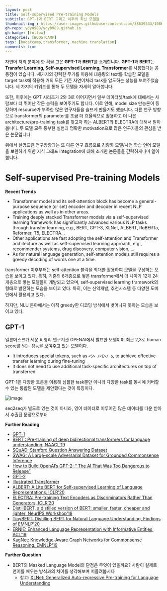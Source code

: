 ```yaml
---
layout: post
title: Self-supervised Pre-training Models
subtitle: GPT-1과 BERT 그리고 이후의 최신 모델들
thumbnail-img : https://user-images.githubusercontent.com/38639633/108630616-04937600-74a9-11eb-95bd-8d0a74e7dff0.png
gh-repo: ydy8989/ydy8989.github.io
gh-badge: [follow]
categories: [BOOSTCAMP]
tags: [boostcamp,transformer, machine translation]
comments: true
---
```


자연어 처리 분야에 한 획을 그은 **GPT-1**과 **BERT**를 소개합니다. **GPT-1**과 **BERT**는 **Transfer Learning, Self-supervised Learning, Transformer**를 사용했다는 공통점이 있습니다. 세가지의 강력한 무기를 이용해 대용량의 text를 학습한 모델을 target task에 적용해 거의 모든 기존 자연어처리 task를 압도하는 성능을 보여주었습니다. 세 가지의 키워드를 통해 두 모델을 자세히 알아봅니다.

또한, 이후에는 GPT 시리즈가 2와 3로 이어지면서 일부 데이터셋/task에 대해서는 사람보다 더 뛰어난 작문 능력을 보여주기도 합니다. 이로 인해, model size 만능론이 등장하며 resource가 부족한 많은 연구자들을 슬프게 만들기도 했습니다. 다른 연구 방향으로 transformer의 parameter를 조금 더 효율적으로 활용하고 더 나은 architecture/pre-training task를 찾고자 하는 ALBERT와 ELECTRA에 대해서 알아봅니다. 두 모델 모두 풍부한 실험과 명확한 motivation으로 많은 연구자들의 관심을 받은 논문입니다.

위에서 설명드린 연구방향과는 또 다른 연구 흐름으로 경량화 모델/사전 학습 언어 모델을 보완하기 위한 지식 그래프 integration에 대해 소개한 논문들을 간략하게나마 알아봅니다. 



# Self-supervised Pre-training Models

**Recent Trends**

- Transformer model and its self-attention block has become a general-purpose sequence (or set) encoder and decoder in recent NLP applications as well as in other areas.
- Training deeply stacked Transformer models via a self-supervised learning framework has significantly advanced various NLP tasks through transfer learning, e.g., BERT, GPT-3, XLNet, ALBERT, RoBERTa, Reformer, T5, ELECTRA…
- Other applications are fast adopting the self-attention and Transformer architecture as well as self-supervised learning approach, e.g., recommender systems, drug discovery, computer vision, …
- As for natural language generation, self-attention models still requires a greedy decoding of
	words one at a time.

transformer 이후부터는 self-attention 블럭을 최대한 활용하여 모델을 구성하는 모습을 보이고 있다. 특히, 기존의 6개층으로 쌓은 transformer에서 더 나아가 12개 24개층으로 쌓는 모델들이 개발되고 있으며, self-supervised learning framework의 형태로 발전하는 모습을 보이고 있다. 특히, 이는 신약개발, 추천시스템 등 다양한 도메인에서 활용되고 있다. 

하지만, NLU 분야에서는 아직 greedy한 디코딩 방식에서 벗어나지 못하는 모습을 보이고 있다. 



## GPT-1

일론머스크가 세운 비영리 연구기관 OPENAI에서 발표한 모델이며 최근 2,3로 human score를 넘는 성능을 보여주고 있는 모델이다. 

- It introduces special tokens, such as `<S> /<E>/ $`, to achieve effective transfer learning
	during fine-tuning
- It does not need to use additional task-specific architectures on top of transferred

GPT-1은 다양한 토큰을 이용해 심플한 task뿐만 아니라 다양한 task를 동시에 커버할 수 있는 통합된 모델을 제안했다는 것이 특징이다. 

![image](https://user-images.githubusercontent.com/38639633/108632455-69070300-74b2-11eb-80b2-71ba5edf0891.png)

seq2seq가 별도로 있는 것이 아니라, 영어 데이터로 이루어진 많은 데이터를 다운 받아서 추출된 문장으로부터   















**Further Reading**

- [GPT-1](https://openai.com/blog/language-unsupervised/)
- [BERT : Pre-training of deep bidirectional transformers for language understanding, NAACL’19](https://arxiv.org/abs/1810.04805)
- [SQuAD: Stanford Question Answering Dataset](https://rajpurkar.github.io/SQuAD-explorer/)
- [SWAG: A Large-scale Adversarial Dataset for Grounded Commonsense Inference](https://leaderboard.allenai.org/swag/submissions/public)
- [How to Build OpenAI’s GPT-2: “ The AI That Was Too Dangerous to Release”](https://blog.floydhub.com/gpt2/)
- [GPT-2](https://cdn.openai.com/better-language-models/language_models_are_unsupervised_multitask_learners.pdf)
- [Illustrated Transformer](http://jalammar.github.io/illustrated-transformer/)
- [ALBERT: A Lite BERT for Self-supervised Learning of Language Representations, ICLR’20](https://arxiv.org/abs/1909.11942)
- [ELECTRA: Pre-training Text Encoders as Discriminators Rather Than Generators, ICLR’20](https://arxiv.org/abs/2003.10555)
- [DistillBERT, a distilled version of BERT: smaller, faster, cheaper and lighter, NeurIPS Workshop'19](https://arxiv.org/abs/1910.01108)
- [TinyBERT: Distilling BERT for Natural Language Understanding, Findings of EMNLP’20](https://arxiv.org/abs/1909.10351)
- [ERNIE: Enhanced Language Representation with Informative Entities, ACL'19](https://arxiv.org/abs/1905.07129)
- [KagNet: Knowledge-Aware Graph Networks for Commonsense Reasoning, EMNLP'19](https://arxiv.org/abs/1909.02151)



**Further Question**

- BERT의 Masked Language Model의 단점은 무엇이 있을까요? 사람이 실제로 언어를 배우는 방식과의 차이를 생각해보며 떠올려봅시다
	- 참고: [XLNet: Generalized Auto-regressive Pre-training for Language Understanding](https://arxiv.org/abs/1906.08237)